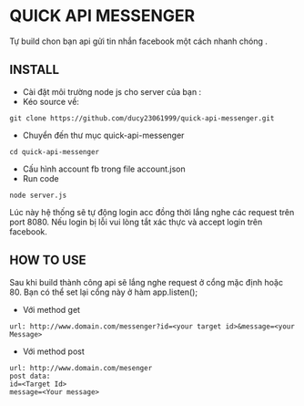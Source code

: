 # QUICK API MESSENGER
Tự build chon bạn api gửi tin nhắn facebook một cách nhanh chóng .
## INSTALL
+ Cài đặt môi trường node js cho server của bạn :
+ Kéo source về:
```
git clone https://github.com/ducy23061999/quick-api-messenger.git
```
+ Chuyển đến thư mục quick-api-messenger
```
cd quick-api-messenger
```
+ Cấu hình account fb trong file account.json
+ Run code

```
node server.js
```

Lúc này hệ thống sẽ tự động login acc đồng thời lắng nghe các request trên port 8080. Nếu login bị lỗi vui lòng tắt xác thực và accept login trên facebook.
## HOW TO USE
Sau khi build thành công api sẽ lắng nghe request ở cổng mặc định hoặc 80. Bạn có thể set lại cổng này ở hàm app.listen();
+ Với method get
```
url: http://www.domain.com/messenger?id=<your target id>&message=<your Message>
```
+ Với method post
```
url: http://www.domain.com/mesenger
post data:
id=<Target Id>
message=<Your message>
```

